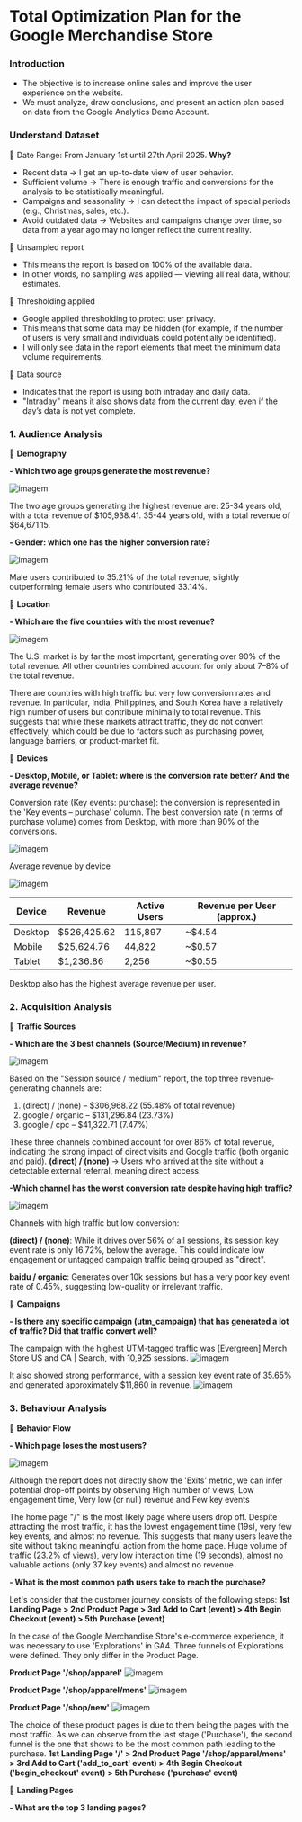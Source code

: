 # Total Optimization Plan for the Google Merchandise Store

### Introduction
  - The objective is to increase online sales and improve the user experience on the website.
  - We must analyze, draw conclusions, and present an action plan based on data from the Google Analytics Demo Account.

### Understand Dataset
🔵 Date Range: From January 1st until 27th April 2025. **Why?**
  - Recent data → I get an up-to-date view of user behavior.
  - Sufficient volume → There is enough traffic and conversions for the analysis to be statistically meaningful.
  - Campaigns and seasonality → I can detect the impact of special periods (e.g., Christmas, sales, etc.).
  - Avoid outdated data → Websites and campaigns change over time, so data from a year ago may no longer reflect the current reality.

🔵 Unsampled report
  - This means the report is based on 100% of the available data.
  - In other words, no sampling was applied — viewing all real data, without estimates.

🔵 Thresholding applied
  - Google applied thresholding to protect user privacy.
  - This means that some data may be hidden (for example, if the number of users is very small and individuals could potentially be identified).
  - I will only see data in the report elements that meet the minimum data volume requirements.

🔵 Data source
  - Indicates that the report is using both intraday and daily data.
  - "Intraday" means it also shows data from the current day, even if the day’s data is not yet complete.

### 1. Audience Analysis

🔵 **Demography**

**- Which two age groups generate the most revenue?**

![imagem](https://github.com/user-attachments/assets/17a8422a-084e-4235-9d0f-79c13e6ef171)

The two age groups generating the highest revenue are:
25-34 years old, with a total revenue of $105,938.41.
35-44 years old, with a total revenue of $64,671.15.

**- Gender: which one has the higher conversion rate?**

![imagem](https://github.com/user-attachments/assets/96e0b9c5-7414-47ff-84da-10586472b02e)

Male users contributed to 35.21% of the total revenue, slightly outperforming female users who contributed 33.14%.

🔵 **Location**

**- Which are the five countries with the most revenue?**

![imagem](https://github.com/user-attachments/assets/a9398bb6-7fcc-4752-828c-55b94b1c555d)

The U.S. market is by far the most important, generating over 90% of the total revenue.
All other countries combined account for only about 7–8% of the total revenue.

There are countries with high traffic but very low conversion rates and revenue. In particular, India, Philippines, and South Korea have a 
relatively high number of users but contribute minimally to total revenue. This suggests that while these markets attract traffic, they do 
not convert effectively, which could be due to factors such as purchasing power, language barriers, or product-market fit.

🔵 **Devices**

**- Desktop, Mobile, or Tablet: where is the conversion rate better? And the average revenue?**

Conversion rate (Key events: purchase): the conversion is represented in the 'Key events – purchase' column. 
The best conversion rate (in terms of purchase volume) comes from Desktop, with more than 90% of the conversions.

![imagem](https://github.com/user-attachments/assets/2dbd7567-7151-47a0-94fc-2ddf5b942c61)

Average revenue by device

![imagem](https://github.com/user-attachments/assets/e49ab0c0-5408-43cb-ab65-8163dec337bb)


| Device  | Revenue       | Active Users  | Revenue per User (approx.)  |
|---------|---------------|---------------|-----------------------------|
| Desktop | $526,425.62   | 115,897       | ~$4.54                      |
| Mobile  | $25,624.76    | 44,822        | ~$0.57                      |
| Tablet  | $1,236.86     | 2,256         | ~$0.55                      |

Desktop also has the highest average revenue per user.<br>  


### 2. Acquisition Analysis

🔵 **Traffic Sources**

**- Which are the 3 best channels (Source/Medium) in revenue?**

![imagem](https://github.com/user-attachments/assets/7159a30a-0710-434b-b9b2-c7a4f6cfa4d3)

Based on the "Session source / medium" report, the top three revenue-generating channels are:
1. (direct) / (none) – $306,968.22 (55.48% of total revenue)
2. google / organic – $131,296.84 (23.73%)
3. google / cpc – $41,322.71 (7.47%)

These three channels combined account for over 86% of total revenue, indicating the strong impact of 
direct visits and Google traffic (both organic and paid). 
**(direct) / (none)** → Users who arrived at the site without a detectable external referral, meaning direct access.

**-Which channel has the worst conversion rate despite having high traffic?**

![imagem](https://github.com/user-attachments/assets/7cff243c-e029-4ec1-883c-0b1671049ef3)

Channels with high traffic but low conversion:

**(direct) / (none)**: While it drives over 56% of all sessions, its session key event rate is only 16.72%, below the average. 
This could indicate low engagement or untagged campaign traffic being grouped as "direct".

**baidu / organic**: Generates over 10k sessions but has a very poor key event rate of 0.45%, suggesting low-quality or 
irrelevant traffic.

🔵 **Campaigns**

**- Is there any specific campaign (utm_campaign) that has generated a lot of traffic? Did that traffic convert well?**

The campaign with the highest UTM-tagged traffic was [Evergreen] Merch Store US and CA | Search, with 10,925 sessions. 
![imagem](https://github.com/user-attachments/assets/45e36f6e-b90d-45ba-b919-5e29c266b5f1)

It also showed strong performance, with a session key event rate of 35.65% and generated approximately $11,860 in revenue.
![imagem](https://github.com/user-attachments/assets/b27c913b-194b-4a14-a188-8a27ccbe3575)


### 3. Behaviour Analysis

🔵 **Behavior Flow**

**- Which page loses the most users?**

![imagem](https://github.com/user-attachments/assets/58541b31-2ea3-47c7-9a5a-bbce4bf45430)

Although the report does not directly show the 'Exits' metric, we can infer potential drop-off points by observing
High number of views, Low engagement time, Very low (or null) revenue and Few key events

The home page "/" is the most likely page where users drop off. Despite attracting the most traffic, it has the 
lowest engagement time (19s), very few key events, and almost no revenue. This suggests that many users leave the 
site without taking meaningful action from the home page. Huge volume of traffic (23.2% of views), very low interaction time
(19 seconds), almost no valuable actions (only 37 key events) and almost no revenue

**- What is the most common path users take to reach the purchase?**

Let's consider that the customer journey consists of the following steps: 
**1st Landing Page > 2nd Product Page > 3rd Add to Cart (event) > 4th Begin Checkout (event) > 5th Purchase (event)**

In the case of the Google Merchandise Store's e-commerce experience, it was necessary to use 'Explorations' in GA4. 
Three funnels of Explorations were defined. They only differ in the Product Page.

  **Product Page '/shop/apparel'**
  ![imagem](https://github.com/user-attachments/assets/f6af257e-41ef-41a9-b95c-e9cc436f684a)

  **Product Page '/shop/apparel/mens'**
  ![imagem](https://github.com/user-attachments/assets/056c9283-5bfe-476c-9c79-4da77d11e26e)

  **Product Page '/shop/new'**
  ![imagem](https://github.com/user-attachments/assets/a30b69f4-a89a-4640-9d2f-ed0c6fe060c5)

The choice of these product pages is due to them being the pages with the most traffic. As we can observe from the last stage 
('Purchase'), the second funnel is the one that shows to be the most common path leading to the purchase.
**1st Landing Page '/' > 2nd Product Page '/shop/apparel/mens' > 3rd Add to Cart ('add_to_cart' event) > 4th Begin Checkout ('begin_checkout' event)**
**> 5th Purchase ('purchase' event)**

🔵 **Landing Pages**

**- What are the top 3 landing pages?**
